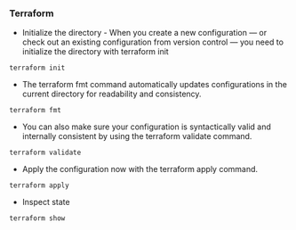 ### Terraform

- Initialize the directory - When you create a new configuration — or check out an existing configuration from version control — you need to initialize the directory with terraform init
```
terraform init
```
- The terraform fmt command automatically updates configurations in the current directory for readability and consistency.
```
terraform fmt
```
- You can also make sure your configuration is syntactically valid and internally consistent by using the terraform validate command.
```
terraform validate
```
- Apply the configuration now with the terraform apply command. 
```
terraform apply
```
- Inspect state
```
terraform show
```
